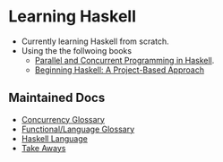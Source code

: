 # Learning Haskell
- Currently learning Haskell from scratch.
- Using the the follwoing books
  - [Parallel and Concurrent Programming in Haskell](http://www.amazon.com/Parallel-Concurrent-Programming-Haskell-Multithreaded/dp/1449335942).
  - [Beginning Haskell: A Project-Based Approach](http://www.amazon.com/Beginning-Haskell-A-Project-Based-Approach/dp/1430262508)

## Maintained Docs
- [Concurrency Glossary](https://github.com/cevaris/haskell_concurrency/blob/master/docs/definitions.md)
- [Functional/Language Glossary](https://github.com/cevaris/haskell_concurrency/blob/master/docs/functional_definitions.md)
- [Haskell Language](https://github.com/cevaris/haskell_concurrency/blob/master/docs/haskell_language.md)
- [Take Aways](https://github.com/cevaris/haskell_concurrency/blob/master/docs/take-aways.md)
